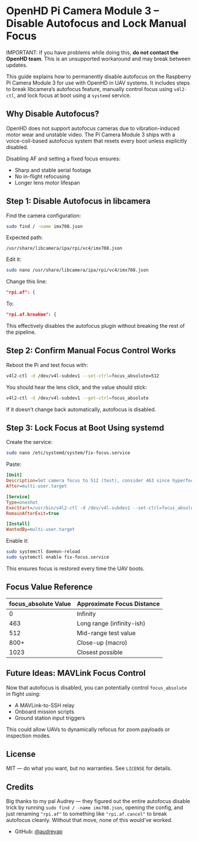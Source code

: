 # OpenHD Pi Camera Module 3 – Disable Autofocus and Lock Manual Focus
IMPORTANT: If you have problems while doing this, **do not contact the OpenHD team**. This is an unsupported workaround and may break between updates.


This guide explains how to permanently disable autofocus on the Raspberry Pi Camera Module 3 for use with OpenHD in UAV systems. It includes steps to break libcamera’s autofocus feature, manually control focus using `v4l2-ctl`, and lock focus at boot using a `systemd` service.

## Why Disable Autofocus?

OpenHD does not support autofocus cameras due to vibration-induced motor wear and unstable video. The Pi Camera Module 3 ships with a voice-coil-based autofocus system that resets every boot unless explicitly disabled.

Disabling AF and setting a fixed focus ensures:
- Sharp and stable aerial footage
- No in-flight refocusing
- Longer lens motor lifespan

## Step 1: Disable Autofocus in libcamera

Find the camera configuration:

```bash
sudo find / -name imx708.json
```

Expected path:
```
/usr/share/libcamera/ipa/rpi/vc4/imx708.json
```

Edit it:

```bash
sudo nano /usr/share/libcamera/ipa/rpi/vc4/imx708.json
```

Change this line:

```json
"rpi.af": {
```

To:

```json
"rpi.af.breakme": {
```

This effectively disables the autofocus plugin without breaking the rest of the pipeline.

## Step 2: Confirm Manual Focus Control Works

Reboot the Pi and test focus with:

```bash
v4l2-ctl -d /dev/v4l-subdev1 --set-ctrl=focus_absolute=512
```

You should hear the lens click, and the value should stick:

```bash
v4l2-ctl -d /dev/v4l-subdev1 --get-ctrl=focus_absolute
```

If it doesn’t change back automatically, autofocus is disabled.

## Step 3: Lock Focus at Boot Using systemd

Create the service:

```bash
sudo nano /etc/systemd/system/fix-focus.service
```

Paste:

```ini
[Unit]
Description=Set camera focus to 512 (test), consider 463 since hyperfocal, focus calculation is 450 + (32 * diopters)
After=multi-user.target

[Service]
Type=oneshot
ExecStart=/usr/bin/v4l2-ctl -d /dev/v4l-subdev1 --set-ctrl=focus_absolute=512
RemainAfterExit=true

[Install]
WantedBy=multi-user.target
```

Enable it:

```bash
sudo systemctl daemon-reload
sudo systemctl enable fix-focus.service
```

This ensures focus is restored every time the UAV boots.

## Focus Value Reference

| focus_absolute Value | Approximate Focus Distance |
|----------------------|----------------------------|
| 0                    | Infinity                   |
| 463                  | Long range (infinity-ish)  |
| 512                  | Mid-range test value       |
| 800+                 | Close-up (macro)           |
| 1023                 | Closest possible           |

## Future Ideas: MAVLink Focus Control

Now that autofocus is disabled, you can potentially control `focus_absolute` in flight using:

- A MAVLink-to-SSH relay
- Onboard mission scripts
- Ground station input triggers

This could allow UAVs to dynamically refocus for zoom payloads or inspection modes.

## License

MIT — do what you want, but no warranties. See `LICENSE` for details.

## Credits

Big thanks to my pal Audrey — they figured out the entire autofocus disable trick by running `sudo find / -name imx708.json`, opening the config, and just renaming `"rpi.af"` to something like `"rpi.af.cancel"` to break autofocus cleanly. Without that move, none of this would’ve worked.

- GitHub: [@audreyap](https://github.com/audreyap)
